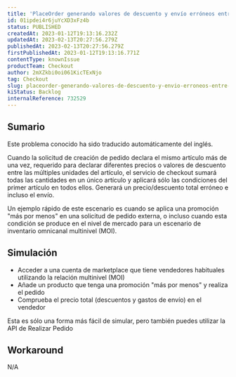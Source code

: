```yaml
---
title: 'PlaceOrder generando valores de descuento y envío erróneos entre artículos que aparecen más de una vez.'
id: 01ipdei4r6juYcXD3xFz4b
status: PUBLISHED
createdAt: 2023-01-12T19:13:16.232Z
updatedAt: 2023-02-13T20:27:56.279Z
publishedAt: 2023-02-13T20:27:56.279Z
firstPublishedAt: 2023-01-12T19:13:16.771Z
contentType: knownIssue
productTeam: Checkout
author: 2mXZkbi0oi061KicTExNjo
tag: Checkout
slug: placeorder-generando-valores-de-descuento-y-envio-erroneos-entre-articulos-que-aparecen-mas-de-una-vez
kiStatus: Backlog
internalReference: 732529
---
```


## Sumario

<div class="alert alert-info">
  <p>Este problema conocido ha sido traducido automáticamente del inglés.</p>
</div>


Cuando la solicitud de creación de pedido declara el mismo artículo más de una vez, requerido para declarar diferentes precios o valores de descuento entre las múltiples unidades del artículo, el servicio de checkout sumará todas las cantidades en un único artículo y aplicará sólo las condiciones del primer artículo en todos ellos. Generará un precio/descuento total erróneo e incluso el envío.

Un ejemplo rápido de este escenario es cuando se aplica una promoción "más por menos" en una solicitud de pedido externa, o incluso cuando esta condición se produce en el nivel de mercado para un escenario de inventario omnicanal multinivel (MOI).



## Simulación



- Acceder a una cuenta de marketplace que tiene vendedores habituales utilizando la relación multinivel (MOI)
- Añade un producto que tenga una promoción "más por menos" y realiza el pedido
- Comprueba el precio total (descuentos y gastos de envío) en el vendedor

Esta es sólo una forma más fácil de simular, pero también puedes utilizar la API de Realizar Pedido


##

## Workaround


N/A




